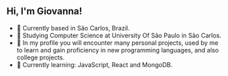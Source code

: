 ## Hi, I'm Giovanna!

- 📍 Currently based in São Carlos, Brazil. 
- 🏫 Studying Computer Science at University Of São Paulo in São Carlos. 
- 🎨 In my profile you will encounter many personal projects, used by me to learn and gain proficiency in new programming languages, and also college projects. 
- 💭 Currently learning: JavaScript, React and MongoDB. 
